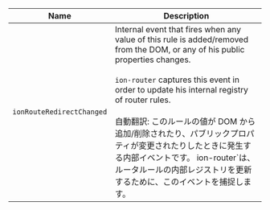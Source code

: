 | Name                      | Description                                                                                                                                                                                                                                                                                                                                                                                                                                                         |
| ------------------------- | ------------------------------------------------------------------------------------------------------------------------------------------------------------------------------------------------------------------------------------------------------------------------------------------------------------------------------------------------------------------------------------------------------------------------------------------------------------------- |
| `ionRouteRedirectChanged` | Internal event that fires when any value of this rule is added/removed from the DOM, or any of his public properties changes.<br /><br />`ion-router` captures this event in order to update his internal registry of router rules.<br /><br />自動翻訳: このルールの値が DOM から追加/削除されたり、パブリックプロパティが変更されたりしたときに発生する内部イベントです。 ion-router`は、ルータルールの内部レジストリを更新するために、このイベントを捕捉します。 |
